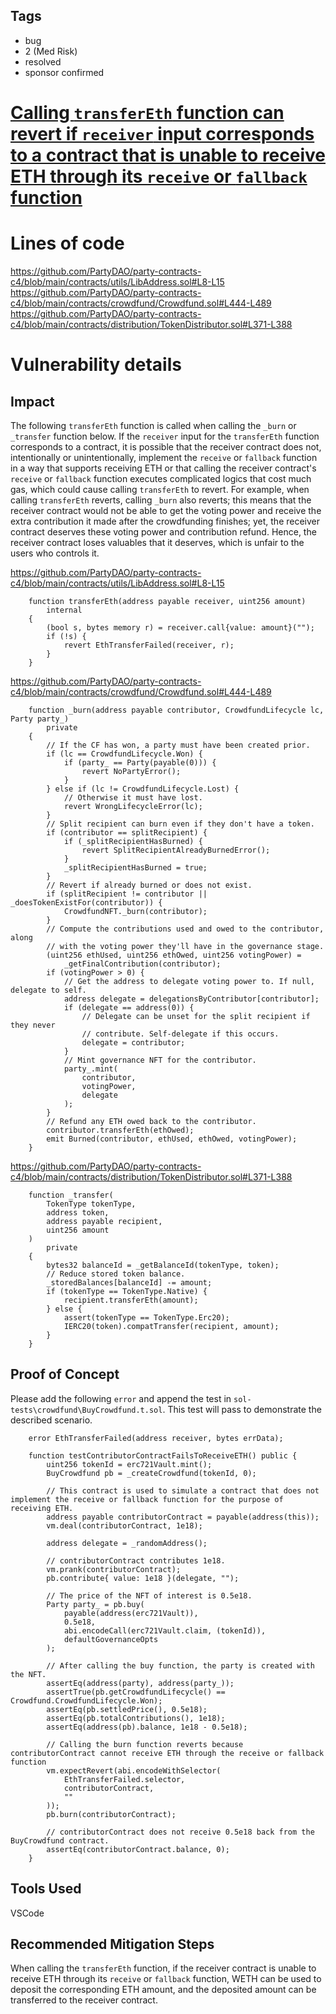 ## Tags

- bug
- 2 (Med Risk)
- resolved
- sponsor confirmed

# [Calling `transferEth` function can revert if `receiver` input corresponds to a contract that is unable to receive ETH through its `receive` or `fallback` function](https://github.com/code-423n4/2022-09-party-findings/issues/212) 

# Lines of code

https://github.com/PartyDAO/party-contracts-c4/blob/main/contracts/utils/LibAddress.sol#L8-L15
https://github.com/PartyDAO/party-contracts-c4/blob/main/contracts/crowdfund/Crowdfund.sol#L444-L489
https://github.com/PartyDAO/party-contracts-c4/blob/main/contracts/distribution/TokenDistributor.sol#L371-L388


# Vulnerability details

## Impact
The following `transferEth` function is called when calling the `_burn` or `_transfer` function below. If the `receiver` input for the `transferEth` function corresponds to a contract, it is possible that the receiver contract does not, intentionally or unintentionally, implement the `receive` or `fallback` function in a way that supports receiving ETH or that calling the receiver contract's `receive` or `fallback` function executes complicated logics that cost much gas, which could cause calling `transferEth` to revert. For example, when calling `transferEth` reverts, calling `_burn` also reverts; this means that the receiver contract would not be able to get the voting power and receive the extra contribution it made after the crowdfunding finishes; yet, the receiver contract deserves these voting power and contribution refund. Hence, the receiver contract loses valuables that it deserves, which is unfair to the users who controls it.

https://github.com/PartyDAO/party-contracts-c4/blob/main/contracts/utils/LibAddress.sol#L8-L15
```solidity
    function transferEth(address payable receiver, uint256 amount)
        internal
    {
        (bool s, bytes memory r) = receiver.call{value: amount}("");
        if (!s) {
            revert EthTransferFailed(receiver, r);
        }
    }
```

https://github.com/PartyDAO/party-contracts-c4/blob/main/contracts/crowdfund/Crowdfund.sol#L444-L489
```solidity
    function _burn(address payable contributor, CrowdfundLifecycle lc, Party party_)
        private
    {
        // If the CF has won, a party must have been created prior.
        if (lc == CrowdfundLifecycle.Won) {
            if (party_ == Party(payable(0))) {
                revert NoPartyError();
            }
        } else if (lc != CrowdfundLifecycle.Lost) {
            // Otherwise it must have lost.
            revert WrongLifecycleError(lc);
        }
        // Split recipient can burn even if they don't have a token.
        if (contributor == splitRecipient) {
            if (_splitRecipientHasBurned) {
                revert SplitRecipientAlreadyBurnedError();
            }
            _splitRecipientHasBurned = true;
        }
        // Revert if already burned or does not exist.
        if (splitRecipient != contributor || _doesTokenExistFor(contributor)) {
            CrowdfundNFT._burn(contributor);
        }
        // Compute the contributions used and owed to the contributor, along
        // with the voting power they'll have in the governance stage.
        (uint256 ethUsed, uint256 ethOwed, uint256 votingPower) =
            _getFinalContribution(contributor);
        if (votingPower > 0) {
            // Get the address to delegate voting power to. If null, delegate to self.
            address delegate = delegationsByContributor[contributor];
            if (delegate == address(0)) {
                // Delegate can be unset for the split recipient if they never
                // contribute. Self-delegate if this occurs.
                delegate = contributor;
            }
            // Mint governance NFT for the contributor.
            party_.mint(
                contributor,
                votingPower,
                delegate
            );
        }
        // Refund any ETH owed back to the contributor.
        contributor.transferEth(ethOwed);
        emit Burned(contributor, ethUsed, ethOwed, votingPower);
    }
```

https://github.com/PartyDAO/party-contracts-c4/blob/main/contracts/distribution/TokenDistributor.sol#L371-L388
```solidity
    function _transfer(
        TokenType tokenType,
        address token,
        address payable recipient,
        uint256 amount
    )
        private
    {
        bytes32 balanceId = _getBalanceId(tokenType, token);
        // Reduce stored token balance.
        _storedBalances[balanceId] -= amount;
        if (tokenType == TokenType.Native) {
            recipient.transferEth(amount);
        } else {
            assert(tokenType == TokenType.Erc20);
            IERC20(token).compatTransfer(recipient, amount);
        }
    }
```

## Proof of Concept
Please add the following `error` and append the test in `sol-tests\crowdfund\BuyCrowdfund.t.sol`. This test will pass to demonstrate the described scenario.

```solidity
    error EthTransferFailed(address receiver, bytes errData);

    function testContributorContractFailsToReceiveETH() public {
        uint256 tokenId = erc721Vault.mint();
        BuyCrowdfund pb = _createCrowdfund(tokenId, 0);

        // This contract is used to simulate a contract that does not implement the receive or fallback function for the purpose of receiving ETH.
        address payable contributorContract = payable(address(this));
        vm.deal(contributorContract, 1e18);

        address delegate = _randomAddress();

        // contributorContract contributes 1e18.
        vm.prank(contributorContract);
        pb.contribute{ value: 1e18 }(delegate, "");

        // The price of the NFT of interest is 0.5e18.
        Party party_ = pb.buy(
            payable(address(erc721Vault)),
            0.5e18,
            abi.encodeCall(erc721Vault.claim, (tokenId)),
            defaultGovernanceOpts
        );

        // After calling the buy function, the party is created with the NFT.
        assertEq(address(party), address(party_));
        assertTrue(pb.getCrowdfundLifecycle() == Crowdfund.CrowdfundLifecycle.Won);
        assertEq(pb.settledPrice(), 0.5e18);
        assertEq(pb.totalContributions(), 1e18);
        assertEq(address(pb).balance, 1e18 - 0.5e18);

        // Calling the burn function reverts because contributorContract cannot receive ETH through the receive or fallback function
        vm.expectRevert(abi.encodeWithSelector(
            EthTransferFailed.selector,
            contributorContract,
            ""
        ));
        pb.burn(contributorContract);

        // contributorContract does not receive 0.5e18 back from the BuyCrowdfund contract.
        assertEq(contributorContract.balance, 0);
    }
```

## Tools Used
VSCode

## Recommended Mitigation Steps
When calling the `transferEth` function, if the receiver contract is unable to receive ETH through its `receive` or `fallback` function, WETH can be used to deposit the corresponding ETH amount, and the deposited amount can be transferred to the receiver contract.